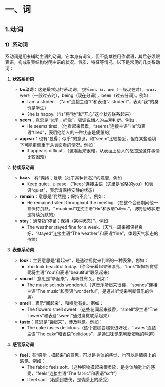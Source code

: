 # 一、词



## 1.动词

### 1）系动词

系动词是用来辅助主语的动词，它本身有词义，但不能单独用作谓语，其后必须跟表语，构成系表结构说明主语的状况、性质、特征等情况。以下是常见的几类系动词：

1. **状态系动词**
   - **be动词**：这是最常见的系动词，包括am、is、are（一般现在时），was、were（一般过去时），being（现在分词），been（过去分词）。例如：
     - I am a student.（“am”连接主语“I”和表语“a student”，表明“我”的身份是学生）
     - She is happy.（“is”将“她”和“开心”这个状态联系起来）
   - **seem**：意思是“似乎；好像”，强调说话人的主观判断。例如：
     - He seems tired.（他看起来很累，“seems”连接主语“He”和表语“tired”，表明他给人的一种状态是疲惫的）
   - **appear**：也有“显得；似乎”的意思，和“seem”比较接近，但在某些语境下可能更侧重于从表面看的情况。例如：
     - It appears difficult.（这看起来很难，从表面上给人的感觉是这件事情比较困难）

2. **持续系动词**
   - **keep**：有“保持；继续（处于某种状态）”的意思。例如：
     - Keep quiet，please.（“keep”连接主语（这里是省略的you）和表语“quiet”，表示请保持安静的状态）
   - **remain**：意思是“仍然是；保持不变”。例如：
     - He remained silent throughout the meeting.（在整个会议期间他一直保持沉默，“remained”连接主语“He”和表语“silent”，说明他的状态是持续沉默的）
   - **stay**：通常指“停留；保持（某种状态）”。例如：
     - The weather stayed fine for a week.（天气一周来都保持良好，“stayed”连接主语“The weather”和表语“fine”，体现天气状态的持续）

3. **表像系动词**
   - **look**：主要意思是“看起来”，是通过视觉来判断的一种表象。例如：
     - You look beautiful today.（你今天看起来很漂亮，“look”根据视觉感受将主语“You”和表语“beautiful”联系起来）
   - **sound**：意思是“听起来”，与听觉有关。例如：
     - The music sounds wonderful.（这音乐听起来很棒，“sounds”连接主语“The music”和表语“wonderful”，是通过听觉来判断音乐的性质）
   - **smell**：表示“闻起来”，和嗅觉有关。例如：
     - The flowers smell sweet.（这些花闻起来很香，“smell”将主语“The flowers”和表语“sweet”通过嗅觉联系起来）
   - **taste**：意思是“尝起来”，涉及味觉。例如：
     - The cake tastes delicious.（这个蛋糕尝起来很好吃，“tastes”连接主语“The cake”和表语“delicious”，是通过味觉来判断蛋糕的味道）

4. **感官系动词**
   - **feel**：有“感觉；摸起来”的意思，可以是身体的感觉，也可以是情感上的感觉。例如：
     - The fabric feels soft.（这种织物摸起来很柔软，是身体触觉上的感受，“feels”连接主语“The fabric”和表语“soft”）
     - I feel sad.（我感到悲伤，是情感上的感受）